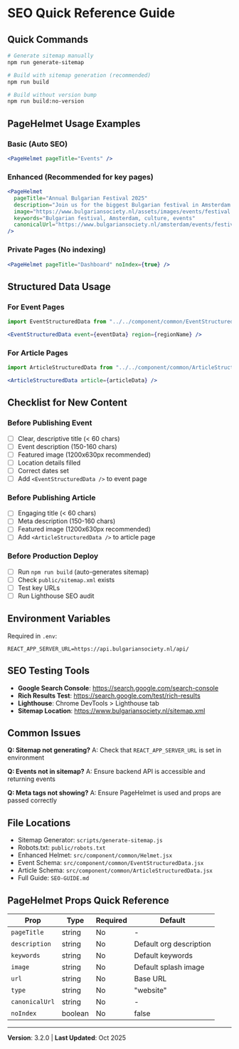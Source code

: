 # SEO Quick Reference Guide

## Quick Commands

```bash
# Generate sitemap manually
npm run generate-sitemap

# Build with sitemap generation (recommended)
npm run build

# Build without version bump
npm run build:no-version
```

## PageHelmet Usage Examples

### Basic (Auto SEO)
```jsx
<PageHelmet pageTitle="Events" />
```

### Enhanced (Recommended for key pages)
```jsx
<PageHelmet 
  pageTitle="Annual Bulgarian Festival 2025"
  description="Join us for the biggest Bulgarian festival in Amsterdam! Traditional food, music, and dance."
  image="https://www.bulgariansociety.nl/assets/images/events/festival.jpg"
  keywords="Bulgarian festival, Amsterdam, culture, events"
  canonicalUrl="https://www.bulgariansociety.nl/amsterdam/events/festival-2025"
/>
```

### Private Pages (No indexing)
```jsx
<PageHelmet pageTitle="Dashboard" noIndex={true} />
```

## Structured Data Usage

### For Event Pages
```jsx
import EventStructuredData from "../../component/common/EventStructuredData";

<EventStructuredData event={eventData} region={regionName} />
```

### For Article Pages
```jsx
import ArticleStructuredData from "../../component/common/ArticleStructuredData";

<ArticleStructuredData article={articleData} />
```

## Checklist for New Content

### Before Publishing Event
- [ ] Clear, descriptive title (< 60 chars)
- [ ] Event description (150-160 chars)
- [ ] Featured image (1200x630px recommended)
- [ ] Location details filled
- [ ] Correct dates set
- [ ] Add `<EventStructuredData />` to event page

### Before Publishing Article
- [ ] Engaging title (< 60 chars)
- [ ] Meta description (150-160 chars)
- [ ] Featured image (1200x630px recommended)
- [ ] Add `<ArticleStructuredData />` to article page

### Before Production Deploy
- [ ] Run `npm run build` (auto-generates sitemap)
- [ ] Check `public/sitemap.xml` exists
- [ ] Test key URLs
- [ ] Run Lighthouse SEO audit

## Environment Variables

Required in `.env`:
```env
REACT_APP_SERVER_URL=https://api.bulgariansociety.nl/api/
```

## SEO Testing Tools

- **Google Search Console**: https://search.google.com/search-console
- **Rich Results Test**: https://search.google.com/test/rich-results
- **Lighthouse**: Chrome DevTools > Lighthouse tab
- **Sitemap Location**: https://www.bulgariansociety.nl/sitemap.xml

## Common Issues

**Q: Sitemap not generating?**
A: Check that `REACT_APP_SERVER_URL` is set in environment

**Q: Events not in sitemap?**
A: Ensure backend API is accessible and returning events

**Q: Meta tags not showing?**
A: Ensure PageHelmet is used and props are passed correctly

## File Locations

- Sitemap Generator: `scripts/generate-sitemap.js`
- Robots.txt: `public/robots.txt`
- Enhanced Helmet: `src/component/common/Helmet.jsx`
- Event Schema: `src/component/common/EventStructuredData.jsx`
- Article Schema: `src/component/common/ArticleStructuredData.jsx`
- Full Guide: `SEO-GUIDE.md`

## PageHelmet Props Quick Reference

| Prop | Type | Required | Default |
|------|------|----------|---------|
| `pageTitle` | string | No | - |
| `description` | string | No | Default org description |
| `keywords` | string | No | Default keywords |
| `image` | string | No | Default splash image |
| `url` | string | No | Base URL |
| `type` | string | No | "website" |
| `canonicalUrl` | string | No | - |
| `noIndex` | boolean | No | false |

---
**Version**: 3.2.0 | **Last Updated**: Oct 2025

